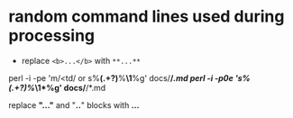 # random command lines used during processing

- replace `<b>...</b>` with `**...**` 

perl -i -pe 'm/<td/ or  s%<b>(.+?)</b>%**\1**%g' docs/**/*.md
perl -i -p0e 's%<i>(.+?)</i>%*\1*%g' docs/**/*.md




replace **"..."** and "**..**" blocks with **...**

